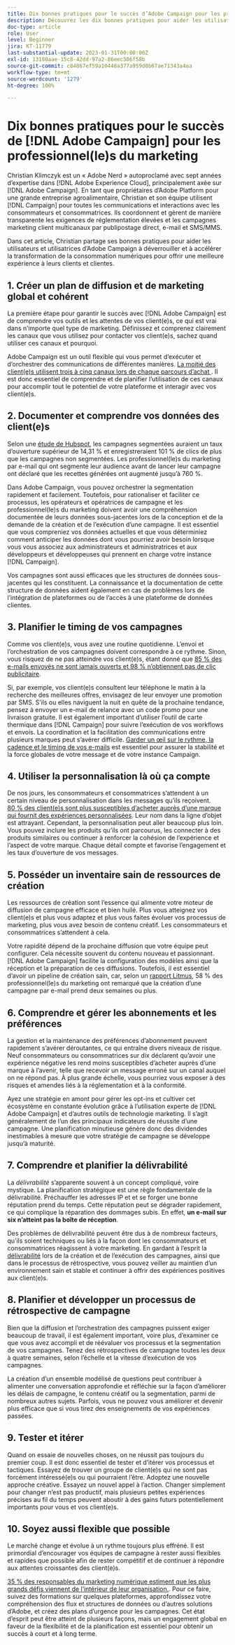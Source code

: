 ```yaml
---
title: Dix bonnes pratiques pour le succès d’Adobe Campaign pour les professionnel(le)s du marketing
description: Découvrez les dix bonnes pratiques pour aider les utilisateurs et utilisatrices d’Adobe Campaign à déverrouiller et à accélérer la transformation de la consommation numériques pour apporter une meilleure expérience pour leurs clients et clientes.
doc-type: article
role: User
level: Beginner
jira: KT-11779
last-substantial-update: 2023-01-31T00:00:00Z
exl-id: 13180aae-15c8-42dd-97a2-86eec506f58b
source-git-commit: c84867ef59a10448a377a959d0b67ae71343a4aa
workflow-type: tm+mt
source-wordcount: '1279'
ht-degree: 100%

---
```


# Dix bonnes pratiques pour le succès de [!DNL Adobe Campaign] pour les professionnel(le)s du marketing

Christian Klimczyk est un « Adobe Nerd » autoproclamé avec sept années d’expertise dans [!DNL Adobe Experience Cloud], principalement axée sur [!DNL Adobe Campaign]. En tant que propriétaires d’Adobe Platform pour une grande entreprise agroalimentaire, Christian et son équipe utilisent [!DNL Campaign] pour toutes les communications et interactions avec les consommateurs et consommatrices. Ils coordonnent et gèrent de manière transparente les exigences de réglementation élevées et les campagnes marketing client multicanaux par publipostage direct, e-mail et SMS/MMS.

Dans cet article, Christian partage ses bonnes pratiques pour aider les utilisateurs et utilisatrices d’Adobe Campaign à déverrouiller et à accélérer la transformation de la consommation numériques pour offrir une meilleure expérience à leurs clients et clientes.


## 1. Créer un plan de diffusion et de marketing global et cohérent

La première étape pour garantir le succès avec [!DNL Adobe Campaign] est de comprendre vos outils et les attentes de vos client(e)s, ce qui est vrai dans n’importe quel type de marketing. Définissez et comprenez clairement les canaux que vous utilisez pour contacter vos client(e)s, sachez quand utiliser ces canaux et pourquoi.

Adobe Campaign est un outil flexible qui vous permet d’exécuter et d’orchestrer des communications de différentes manières. [La moitié des client(e)s utilisent trois à cinq canaux lors de chaque parcours d’achat ](https://www.mckinsey.com/capabilities/operations/our-insights/redefine-the-omnichannel-approach-focus-on-what-truly-matters). Il est donc essentiel de comprendre et de planifier l’utilisation de ces canaux pour accomplir tout le potentiel de votre plateforme et interagir avec vos client(e)s.

## 2. Documenter et comprendre vos données des client(e)s

Selon une [étude de Hubspot](https://www.linkedin.com/pulse/customer-segmentation-effective-b2b-business-industry-sabreen), les campagnes segmentées auraient un taux d’ouverture supérieur de 14,31 % et enregistreraient 101 % de clics de plus que les campagnes non segmentées. Les professionnel(le)s du marketing par e-mail qui ont segmenté leur audience avant de lancer leur campagne ont déclaré que les recettes générées ont augmenté jusqu’à 760 %.

Dans Adobe Campaign, vous pouvez orchestrer la segmentation rapidement et facilement. Toutefois, pour rationaliser et faciliter ce processus, les opérateurs et opératrices de campagne et les professionnel(le)s du marketing doivent avoir une compréhension documentée de leurs données sous-jacentes lors de la conception et de la demande de la création et de l’exécution d’une campagne. Il est essentiel que vous compreniez vos données actuelles et que vous déterminiez comment anticiper les données dont vous pourriez avoir besoin lorsque vous vous associez aux administrateurs et administratrices et aux développeurs et développeuses qui prennent en charge votre instance [!DNL Campaign].

Vos campagnes sont aussi efficaces que les structures de données sous-jacentes qui les constituent. La connaissance et la documentation de cette structure de données aident également en cas de problèmes lors de l’intégration de plateformes ou de l’accès à une plateforme de données clientes.

## 3. Planifier le timing de vos campagnes

Comme vos client(e)s, vous avez une routine quotidienne. L’envoi et l’orchestration de vos campagnes doivent correspondre à ce rythme. Sinon, vous risquez de ne pas atteindre vos client(e)s, étant donné que [85 % des e-mails envoyés ne sont jamais ouverts et 98 % n’obtiennent pas de clic publicitaire](https://www.validity.com/resource-center/state-of-email-2021/).

Si, par exemple, vos client(e)s consultent leur téléphone le matin à la recherche des meilleures offres, envisagez de leur envoyer une promotion par SMS. S’ils ou elles naviguent la nuit en quête de la prochaine tendance, pensez à envoyer un e-mail de relance avec un code promo pour une livraison gratuite. Il est également important d’utiliser l’outil de carte thermique dans [!DNL Campaign] pour suivre l’exécution de vos workflows et envois. La coordination et la facilitation des communications entre plusieurs marques peut s’avérer difficile. [Garder un œil sur le rythme, la cadence et le timing de vos e-mails](https://experienceleaguecommunities.adobe.com/t5/adobe-campaign-classic-blogs/predictive-send-time-optimization-with-adobe-campaign/ba-p/561554?profile.language=fr) est essentiel pour assurer la stabilité et la force globales de votre message et de votre instance Campaign.

## 4. Utiliser la personnalisation là où ça compte

De nos jours, les consommateurs et consommatrices s’attendent à un certain niveau de personnalisation dans les messages qu’ils reçoivent. [80 % des client(e)s sont plus susceptibles d’acheter auprès d’une marque qui fournit des expériences personnalisées](https://us.epsilon.com/power-of-me). Leur nom dans la ligne d’objet est attrayant. Cependant, la personnalisation peut aller beaucoup plus loin. Vous pouvez inclure les produits qu’ils ont parcourus, les connecter à des produits similaires ou continuer à renforcer la cohésion de l’expérience et l’aspect de votre marque. Chaque détail compte et favorise l’engagement et les taux d’ouverture de vos messages.

## 5. Posséder un inventaire sain de ressources de création

Les ressources de création sont l’essence qui alimente votre moteur de diffusion de campagne efficace et bien huilé. Plus vous atteignez vos client(e)s et plus vous adaptez et plus vous faites évoluer vos processus de marketing, plus vous avez besoin de contenu créatif. Les consommateurs et consommatrices s’attendent à cela.

Votre rapidité dépend de la prochaine diffusion que votre équipe peut configurer. Cela nécessite souvent du contenu nouveau et passionnant. [!DNL Adobe Campaign] facilite la configuration des modèles ainsi que la réception et la préparation de ces diffusions. Toutefois, il est essentiel d’avoir un pipeline de création sain, car, selon un [rapport Litmus](https://www.litmus.com/resources/state-of-email/), 58 % des professionnel(le)s du marketing ont remarqué que la création d’une campagne par e-mail prend deux semaines ou plus.

## 6. Comprendre et gérer les abonnements et les préférences

La gestion et la maintenance des préférences d’abonnement peuvent rapidement s’avérer déroutantes, ce qui entraîne divers niveaux de risque. Neuf consommateurs ou consommatrices sur dix déclarent qu’avoir une expérience négative les rend moins susceptibles d’acheter auprès d’une marque à l’avenir, telle que recevoir un message erroné sur un canal auquel on ne répond pas. À plus grande échelle, vous pourriez vous exposer à des risques et amendes liés à la réglementation et à la conformité.

Ayez une stratégie en amont pour gérer les opt-ins et cultiver cet écosystème en constante évolution grâce à l’utilisation experte de [!DNL Adobe Campaign] et d’autres outils de technologie marketing. Il s’agit généralement de l’un des principaux indicateurs de réussite d’une campagne. Une planification minutieuse génère donc des dividendes inestimables à mesure que votre stratégie de campagne se développe jusqu’à maturité.

## 7. Comprendre et planifier la délivrabilité

La _délivrabilité_ s’apparente souvent à un concept compliqué, voire mystique. La planification stratégique est une règle fondamentale de la délivrabilité. Préchauffer les adresses IP et et se forger une bonne réputation prend du temps. Cette réputation peut se dégrader rapidement, ce qui complique la réparation des dommages subis. En effet, **un e-mail sur six n’atteint pas la boîte de réception**.

Des problèmes de délivrabilité peuvent être dus à de nombreux facteurs, qu’ils soient techniques ou liés à la façon dont les consommateurs et consommatrices réagissent à votre marketing. En gardant à l’esprit la [délivrabilité](https://business.adobe.com/fr/products/campaign/email-deliverability.html) lors de la création et de l’exécution des campagnes, ainsi que dans le processus de rétrospective, vous pouvez veiller au maintien d’un environnement sain et stable et continuer à offrir des expériences positives aux client(e)s.

## 8. Planifier et développer un processus de rétrospective de campagne

Bien que la diffusion et l’orchestration des campagnes puissent exiger beaucoup de travail, il est également important, voire plus, d’examiner ce que vous avez accompli et de réévaluer vos processus et la segmentation de vos campagnes. Tenez des rétrospectives de campagne toutes les deux à quatre semaines, selon l’échelle et la vitesse d’exécution de vos campagnes.

La création d’un ensemble modélisé de questions peut contribuer à alimenter une conversation approfondie et réfléchie sur la façon d’améliorer les délais de campagne, le contenu créatif ou la segmentation, parmi de nombreux autres sujets. Parfois, vous ne pouvez vous améliorer et devenir plus efficace que si vous tirez des enseignements de vos expériences passées.

## 9. Tester et itérer

Quand on essaie de nouvelles choses, on ne réussit pas toujours du premier coup. Il est donc essentiel de tester et d’itérer vos processus et tactiques. Essayez de trouver un groupe de client(e)s qui ne sont pas forcément intéressé(e)s ou qui pourraient l’être. Adoptez une nouvelle approche créative. Essayez un nouvel appel à l’action. Changer simplement pour changer n’est pas productif, mais plusieurs petites expériences précises au fil du temps peuvent aboutir à des gains futurs potentiellement importants pour vous et vos client(e)s.

## 10. Soyez aussi flexible que possible

Le marché change et évolue à un rythme toujours plus effréné. Il est primordial d’encourager vos équipes de campagne à rester aussi flexibles et rapides que possible afin de rester compétitif et de continuer à répondre aux attentes croissantes des client(e)s.

[35 % des responsables du marketing numérique estiment que les plus grands défis viennent de l’intérieur de leur organisation.](https://www.gartner.com/en/newsroom/press-releases/gartner-says-35--of-digital-marketing-leaders-believe-the-bigges). Pour ce faire, suivez des formations sur quelques plateformes, approfondissez votre compréhension des flux et structures de données ou d’autres solutions d’Adobe, et créez des plans d’urgence pour les campagnes. Cet état d’esprit peut être atteint de plusieurs façons, mais un engagement global en faveur de la flexibilité et de la planification est essentiel pour obtenir un succès à court et à long terme.
